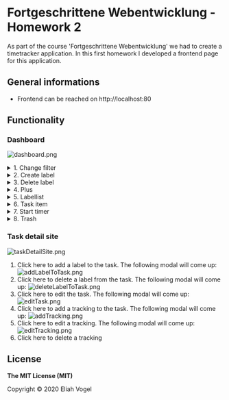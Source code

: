 # Fortgeschrittene Webentwicklung - Homework 2
As part of the course 'Fortgeschrittene Webentwicklung' we had to create a timetracker application. In this first homework I developed a frontend page for this application.

## General informations

* Frontend can be reached on http://localhost:80

## Functionality

### Dashboard
![dashboard.png](./doc/dashboard.png "dashboard")
<details>
<summary>1. Change filter</summary>
Click here to change the filter. The following modal will come up:
<br>
<img  src="doc/filter.png"></img>
</details>
<details>
<summary>2. Create label</summary>
Click here to create a label. The following modal will come up:
<img  src="doc/addLabel.png"></img>
</details>
<details>
<summary>3. Delete label</summary>
Click here to delete a filter. The following modal will come up:
<img  src="doc/deleteLabel.png"></img>
</details>
<details>
<summary>4. Plus</summary>
Click here to create a task. The following modal will come up:
<img  src="doc/addTask.png"></img>
</details>
<details>
<summary>5. Labellist</summary>
Here are all available labels listed.
</details>
<details>
<summary>6. Task item</summary>
Click here to visit the task detail site.
</details>
<details>
<summary>7. Start timer</summary>
Click here to start a new tracking of a specific task.
</details>
<details>
<summary>8. Trash</summary>
Click here to delete a specific task
<img  src="doc/filter.png"></img>
</details>


### Task detail site
![taskDetailSite.png](./doc/taskDetailSite.png "task detail site")
1. Click here to add a label to the task. The following modal will come up:
![addLabelToTask.png](./doc/addLabelToTask.png "add label to task")
2. Click here to delete a label from the task. The following modal will come up:
![deleteLabelToTask.png](./doc/deleteLabelFromTask.png "delete label to task")
3. Click here to edit the task. The following modal will come up:
![editTask.png](./doc/editTask.png "edit task")
4. Click here to add a tracking to the task. The following modal will come up:
![addTracking.png](./doc/addTracking.png "add tracking")
5. Click here to edit a tracking. The following modal will come up:
![editTracking.png](./doc/editTracking.png "edit tracking")
6. Click here to delete a tracking

## License
**The MIT License (MIT)**

Copyright © 2020 Eliah Vogel
